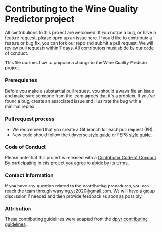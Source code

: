 # Contributing to the Wine Quality Predictor project

All contributions to this project are welcomed! If you notice a bug, or have a feature request, please open up an issue here. If you’d like to contribute a feature or bug fix, you can fork our repo and submit a pull request. We will review pull requests within 7 days. All contributors must abide by our code of conduct.

This file outlines how to propose a change to the Wine Quality Predictor project.

### Prerequisites

Before you make a substantial pull request, you should always file an issue and make sure someone from the team agrees that it's a problem. If you've found a bug, create an associated issue and illustrate the bug with a minimal [reprex](https://www.tidyverse.org/help/#reprex).

### Pull request process

*  We recommend that you create a Git branch for each pull request (PR).  
*  New code should follow the tidyverse [style guide](http://style.tidyverse.org) or PEP8 [style guide](https://www.python.org/dev/peps/pep-0008/).

### Code of Conduct

Please note that this project is released with a [Contributor Code of
Conduct](Code_of_Conduct.md). By participating in this project you agree to
abide by its terms.

### Contact Information

If you have any question related to the contributing procedures, you can reach the team through wanying.ye2020@gmail.com. We will have a group discussion if needed and then provide feedback as soon as possibly.

### Attribution
These contributing guidelines were adapted from the [dplyr contributing guidelines](https://github.com/tidyverse/dplyr/blob/master/.github/CONTRIBUTING.md).
